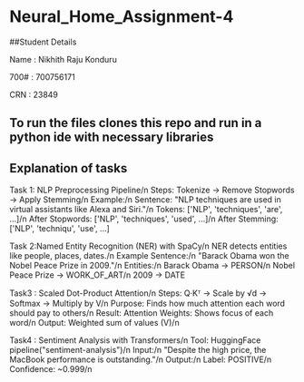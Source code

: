 # Neural_Home_Assignment-4

##Student Details

Name : Nikhith Raju Konduru

700# : 700756171

CRN  : 23849

## To run the files clones this repo and run in a python ide with necessary libraries

## Explanation of tasks

Task 1: NLP Preprocessing Pipeline/n
Steps: Tokenize → Remove Stopwords → Apply Stemming/n
Example:/n
Sentence: "NLP techniques are used in virtual assistants like Alexa and Siri."/n
Tokens: ['NLP', 'techniques', 'are', ...]/n
After Stopwords: ['NLP', 'techniques', 'used', ...]/n
After Stemming: ['NLP', 'techniqu', 'use', ...]

Task 2:Named Entity Recognition (NER) with SpaCy/n
NER detects entities like people, places, dates./n
Example Sentence:/n
"Barack Obama won the Nobel Peace Prize in 2009."/n
Entities:/n
Barack Obama → PERSON/n
Nobel Peace Prize → WORK_OF_ART/n
2009 → DATE

Task3 : Scaled Dot-Product Attention/n
Steps: Q·Kᵀ → Scale by √d → Softmax → Multiply by V/n
Purpose: Finds how much attention each word should pay to others/n
Result:
Attention Weights: Shows focus of each word/n
Output: Weighted sum of values (V)/n

Task4 : Sentiment Analysis with Transformers/n
Tool: HuggingFace pipeline("sentiment-analysis")/n
Input:/n
"Despite the high price, the MacBook performance is outstanding."/n
Output:/n
Label: POSITIVE/n
Confidence: ~0.999/n

